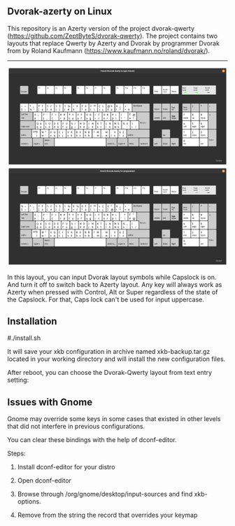 Dvorak-azerty on Linux
------

This repository is an Azerty version of the project dvorak-qwerty (https://github.com/ZeptByteS/dvorak-qwerty).
The project contains two layouts that replace Qwerty by Azerty and Dvorak by programmer Dvorak from by Roland Kaufmann (https://www.kaufmann.no/roland/dvorak/).

------

![](https://github.com/Shulk97/dvorak-azerty/blob/master/dvorak-azerty-french.png)
![](https://github.com/Shulk97/dvorak-azerty/blob/master/dvorak-azerty-programmer.png)

In this layout, you can input Dvorak layout symbols while Capslock is on. And turn it off to switch back to Azerty layout.  Any key will always work as Azerty when pressed with Control, Alt or Super regardless of the state of the Capslock. For that, Caps lock can't be used for input uppercase.  

Installation
------

\#./install.sh

It will save your xkb configuration in archive named xkb-backup.tar.gz located in your working directory and will install the new configuration files.

After reboot, you can choose the Dvorak-Qwerty layout from text entry setting:




Issues with Gnome
------

Gnome may override some keys in some cases that existed in other levels that did not interfere in previous configurations.

You can clear these bindings with the help of dconf-editor.

Steps:

1. Install dconf-editor for your distro

2. Open dconf-editor

3. Browse through /org/gnome/desktop/input-sources and find xkb-options.

4. Remove from the string the record that overrides your keymap
